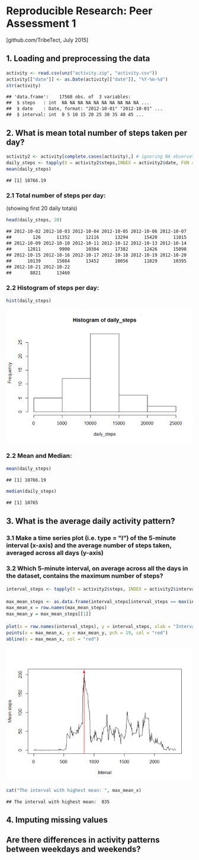 # Reproducible Research: Peer Assessment 1

[github.com/TribeTect, July 2015]

## 1. Loading and preprocessing the data

```r
activity <- read.csv(unz("activity.zip", "activity.csv"))
activity[["date"]] <- as.Date(activity[["date"]], "%Y-%m-%d")
str(activity)
```

```
## 'data.frame':	17568 obs. of  3 variables:
##  $ steps   : int  NA NA NA NA NA NA NA NA NA NA ...
##  $ date    : Date, format: "2012-10-01" "2012-10-01" ...
##  $ interval: int  0 5 10 15 20 25 30 35 40 45 ...
```

## 2. What is mean total number of steps taken per day?

```r
activity2 <- activity[complete.cases(activity),] # ignoring NA observations for this part of the assignment
daily_steps <- tapply(X = activity2$steps,INDEX = activity2$date, FUN = "sum")
mean(daily_steps)
```

```
## [1] 10766.19
```

### 2.1 Total number of steps per day:
(showing first 20 daily totals)

```r
head(daily_steps, 20)
```

```
## 2012-10-02 2012-10-03 2012-10-04 2012-10-05 2012-10-06 2012-10-07 
##        126      11352      12116      13294      15420      11015 
## 2012-10-09 2012-10-10 2012-10-11 2012-10-12 2012-10-13 2012-10-14 
##      12811       9900      10304      17382      12426      15098 
## 2012-10-15 2012-10-16 2012-10-17 2012-10-18 2012-10-19 2012-10-20 
##      10139      15084      13452      10056      11829      10395 
## 2012-10-21 2012-10-22 
##       8821      13460
```

### 2.2 Histogram of steps per day:

```r
hist(daily_steps)
```

![](PA1_template_files/figure-html/unnamed-chunk-4-1.png) 

### 2.2 Mean and Median:

```r
mean(daily_steps)
```

```
## [1] 10766.19
```

```r
median(daily_steps)
```

```
## [1] 10765
```
## 3. What is the average daily activity pattern?

### 3.1 Make a time series plot (i.e. type = "l") of the 5-minute interval (x-axis) and the average number of steps taken, averaged across all days (y-axis)
### 3.2 Which 5-minute interval, on average across all the days in the dataset, contains the maximum number of steps?


```r
interval_steps <- tapply(X = activity2$steps, INDEX = activity2$interval, FUN = "mean")

max_mean_steps <- as.data.frame(interval_steps[interval_steps == max(interval_steps)])
max_mean_x = row.names(max_mean_steps) 
max_mean_y = max_mean_steps[[1]]

plot(x = row.names(interval_steps), y = interval_steps, xlab = "Interval", ylab = "Mean steps", type = "l")
points(x = max_mean_x, y = max_mean_y, pch = 19, col = "red")
abline(v = max_mean_x, col = "red")
```

![](PA1_template_files/figure-html/unnamed-chunk-6-1.png) 

```r
cat("The interval with highest mean: ", max_mean_x)
```

```
## The interval with highest mean:  835
```

## 4. Imputing missing values



## Are there differences in activity patterns between weekdays and weekends?
